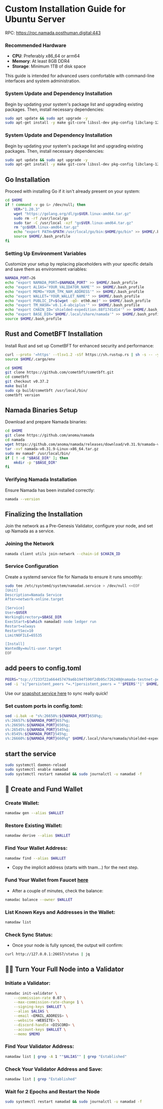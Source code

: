 # Custom Installation Guide for Ubuntu Server

RPC: https://rpc.namada.posthuman.digital:443


### Recommended Hardware

- **CPU**: Preferably x86_64 or arm64
- **Memory**: At least 8GB DDR4
- **Storage**: Minimum 1TB of disk space

This guide is intended for advanced users comfortable with command-line interfaces and system administration.

### System Update and Dependency Installation

Begin by updating your system's package list and upgrading existing packages. Then, install necessary dependencies:

```bash
sudo apt update && sudo apt upgrade -y
sudo apt-get install -y make git-core libssl-dev pkg-config libclang-12-dev build-essential protobuf-compiler
```

### System Update and Dependency Installation

Begin by updating your system's package list and upgrading existing packages. Then, install necessary dependencies:

```bash
sudo apt update && sudo apt upgrade -y
sudo apt-get install -y make git-core libssl-dev pkg-config libclang-12-dev build-essential protobuf-compiler
```

## Go Installation

Proceed with installing Go if it isn't already present on your system:

```bash
cd $HOME
if ! command -v go &> /dev/null; then
    VER="1.20.3"
    wget "https://golang.org/dl/go$VER.linux-amd64.tar.gz"
    sudo rm -rf /usr/local/go
    sudo tar -C /usr/local -xzf "go$VER.linux-amd64.tar.gz"
    rm "go$VER.linux-amd64.tar.gz"
    echo "export PATH=$PATH:/usr/local/go/bin:$HOME/go/bin" >> $HOME/.bash_profile
    source $HOME/.bash_profile
fi
```

### Setting Up Environment Variables

Customize your setup by replacing placeholders with your specific details and save them as environment variables:

```bash
NAMADA_PORT=26
echo "export NAMADA_PORT=$NAMADA_PORT" >> $HOME/.bash_profile
echo "export ALIAS='YOUR_VALIDATOR_NAME'" >> $HOME/.bash_profile
echo "export MEMO='YOUR_TPK_NAM_ADDRESS'" >> $HOME/.bash_profile
echo "export WALLET='YOUR_WALLET_NAME'" >> $HOME/.bash_profile
echo "export PUBLIC_IP=$(wget -qO- eth0.me)" >> $HOME/.bash_profile
echo "export TM_HASH='v0.1.4-abciplus'" >> $HOME/.bash_profile
echo "export CHAIN_ID='shielded-expedition.88f17d1d14'" >> $HOME/.bash_profile
echo "export BASE_DIR='$HOME/.local/share/namada'" >> $HOME/.bash_profile
source $HOME/.bash_profile
```

## Rust and CometBFT Installation

Install Rust and set up CometBFT for enhanced security and performance:

```bash
curl --proto '=https' --tlsv1.2 -sSf https://sh.rustup.rs | sh -s -- -y
source $HOME/.cargo/env

cd $HOME
git clone https://github.com/cometbft/cometbft.git
cd cometbft
git checkout v0.37.2
make build
sudo cp build/cometbft /usr/local/bin/
cometbft version
```

## Namada Binaries Setup

Download and prepare Namada binaries:

```bash
cd $HOME
git clone https://github.com/anoma/namada
cd namada
wget https://github.com/anoma/namada/releases/download/v0.31.9/namada-v0.31.9-Linux-x86_64.tar.gz
tar -xvf namada-v0.31.9-Linux-x86_64.tar.gz
sudo mv namad* /usr/local/bin/
if [ ! -d "$BASE_DIR" ]; then
    mkdir -p "$BASE_DIR"
fi
```

### Verifying Namada Installation

Ensure Namada has been installed correctly:

```bash
namada --version
```

## Finalizing the Installation

Join the network as a Pre-Genesis Validator, configure your node, and set up Namada as a service.

### Joining the Network

```bash
namada client utils join-network --chain-id $CHAIN_ID
```

### Service Configuration

Create a systemd service file for Namada to ensure it runs smoothly:

```bash
sudo tee /etc/systemd/system/namadad.service > /dev/null <<EOF
[Unit]
Description=Namada Service
After=network-online.target

[Service]
User=$USER
WorkingDirectory=$BASE_DIR
ExecStart=$(which namadad) node ledger run
Restart=always
RestartSec=10
LimitNOFILE=65535

[Install]
WantedBy=multi-user.target
EOF
```
## add peers to config.toml

```bash
PEERS="tcp://7233f22a664457479a6b194f590f2db95c726240@namada-testnet-peer.itrocket.net:33656,tcp://95d58c49e8177dbb67ded1475381011b7c28c375@116.202.241.157:26656,tcp://8a9872e2502be4fd2664dc1477020f36a38a4940@5.78.71.104:26656"
sed -i 's|^persistent_peers *=.*|persistent_peers = "'$PEERS'"|' $HOME/.local/share/namada/shielded-expedition.88f17d1d14/config.toml
```

Use our [snapshot service here](https://github.com/Validator-POSTHUMAN/posthuman-source-data/blob/main/namada/snapshot-service.md) to sync really quick!

### Set custom ports in config.toml:

```bash
sed -i.bak -e "s%:26658%:${NAMADA_PORT}658%g;
s%:26657%:${NAMADA_PORT}657%g;
s%:26656%:${NAMADA_PORT}656%g;
s%:26545%:${NAMADA_PORT}545%g;
s%:8545%:${NAMADA_PORT}545%g;
s%:26660%:${NAMADA_PORT}660%g" $HOME/.local/share/namada/shielded-expedition.88f17d1d14/config.toml
```
## start the service
```bash
sudo systemctl daemon-reload
sudo systemctl enable namadad
sudo systemctl restart namadad && sudo journalctl -u namadad -f
```

## 🔎 Create and Fund Wallet

### Create Wallet:
```bash
namadaw gen --alias $WALLET
```

### Restore Existing Wallet:
```bash
namadaw derive --alias $WALLET
```

### Find Your Wallet Address:
```bash
namadaw find --alias $WALLET
```
- Copy the implicit address (starts with tnam...) for the next step.

### Fund Your Wallet from Faucet [here](https://namada.faucetme.pro/) 
- After a couple of minutes, check the balance:
```bash
namadac balance --owner $WALLET
```

### List Known Keys and Addresses in the Wallet:
```bash
namadaw list
```

### Check Sync Status:
- Once your node is fully synced, the output will confirm:
```bash
curl http://127.0.0.1:26657/status | jq
```

## 🧑‍🎓 Turn Your Full Node into a Validator

### Initiate a Validator:
```bash
namadac init-validator \
    --commission-rate 0.07 \
    --max-commission-rate-change 1 \
    --signing-keys $WALLET \
    --alias $ALIAS \
    --email <EMAIL_ADDRESS> \
    --website <WEBSITE> \
    --discord-handle <DISCORD> \
    --account-keys $WALLET \
    --memo $MEMO
```

### Find Your Validator Address:
```bash
namadaw list | grep -A 1 ""$ALIAS"" | grep "Established"
```

### Check Your Validator Address and Save:
```bash
namadaw list | grep "Established"
```

###  Wait for 2 Epochs and Restart the Node
```bash
sudo systemctl restart namadad && sudo journalctl -u namadad -f
```
